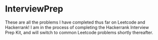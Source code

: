 # InterviewPrep

These are all the problems I have completed thus far on Leetcode and Hackerrank! I am in the process of completing the Hackerrank Interview Prep Kit, and will switch to common Leetcode problems shortly thereafter.
